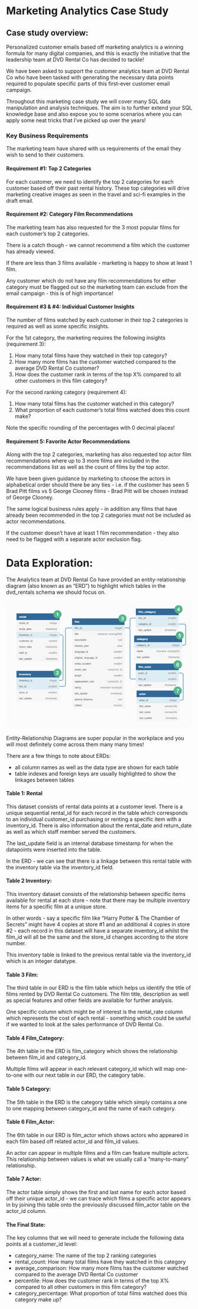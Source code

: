 # Marketing Analytics Case Study 

## Case study overview: 

Personalized customer emails based off marketing analytics is a winning formula for many digital companies, and this is exactly the initiative that the leadership team at DVD Rental Co has decided to tackle!

We have been asked to support the customer analytics team at DVD Rental Co who have been tasked with generating the necessary data points required to populate specific parts of this first-ever customer email campaign.

Throughout this marketing case study we will cover many SQL data manipulation and analysis techniques. The aim is to further extend your SQL knowledge base and also expose you to some scenarios where you can apply some neat tricks that I’ve picked up over the years!

### Key Business Requirements

The marketing team have shared with us requirements of the email they wish to send to their customers.

#### Requirement #1: Top 2 Categories

For each customer, we need to identify the top 2 categories for each customer based off their past rental history. These top categories will drive marketing creative images as seen in the travel and sci-fi examples in the draft email.

#### Requirement #2: Category Film Recommendations 

The marketing team has also requested for the 3 most popular films for each customer’s top 2 categories.

There is a catch though - we cannot recommend a film which the customer has already viewed.

If there are less than 3 films available - marketing is happy to show at least 1 film.

Any customer which do not have any film recommendations for either category must be flagged out so the marketing team can exclude from the email campaign - this is of high importance!

#### Requirement #3 & #4: Individual Customer Insights

The number of films watched by each customer in their top 2 categories is required as well as some specific insights.

For the 1st category, the marketing requires the following insights (requirement 3):

1. How many total films have they watched in their top category?
2. How many more films has the customer watched compared to the average DVD Rental Co customer?
3. How does the customer rank in terms of the top X% compared to all other customers in this film category?

For the second ranking category (requirement 4):

1. How many total films has the customer watched in this category?
2. What proportion of each customer’s total films watched does this count make?

Note the specific rounding of the percentages with 0 decimal places!

#### Requirement 5: Favorite Actor Recommendations

Along with the top 2 categories, marketing has also requested top actor film recommendations where up to 3 more films are included in the recommendations list as well as the count of films by the top actor.

We have been given guidance by marketing to choose the actors in alphabetical order should there be any ties - i.e. if the customer has seen 5 Brad Pitt films vs 5 George Clooney films - Brad Pitt will be chosen instead of George Clooney.

The same logical business rules apply - in addition any films that have already been recommended in the top 2 categories must not be included as actor recommendations.

If the customer doesn’t have at least 1 film recommendation - they also need to be flagged with a separate actor exclusion flag.


# Data Exploration: 

The Analytics team at DVD Rental Co have provided an entity-relationship diagram (also known as an “ERD”) to highlight which tables in the dvd_rentals schema we should focus on.

![Alt text](Unknown.png)

Entity-Relationship Diagrams are super popular in the workplace and you will most definitely come across them many many times!

There are a few things to note about ERDs:

- all column names as well as the data type are shown for each table
- table indexes and foreign keys are usually highlighted to show the linkages between tables

#### Table 1: Rental 

This dataset consists of rental data points at a customer level. There is a unique sequential rental_id for each record in the table which corresponds to an individual customer_id purchasing or renting a specific item with a inventory_id. There is also information about the rental_date and return_date as well as which staff member served the customers.

The last_update field is an internal database timestamp for when the datapoints were inserted into the table.

In the ERD - we can see that there is a linkage between this rental table with the inventory table via the inventory_id field.


#### Table 2 Inventory: 

This inventory dataset consists of the relationship between specific items available for rental at each store - note that there may be multiple inventory items for a specific film at a unique store.

In other words - say a specific film like “Harry Potter & The Chamber of Secrets” might have 4 copies at store #1 and an additional 4 copies in store #2 - each record in this dataset will have a separate inventory_id whilst the film_id will all be the same and the store_id changes according to the store number.

This inventory table is linked to the previous rental table via the inventory_id which is an integer datatype.

#### Table 3 Film: 

The third table in our ERD is the film table which helps us identify the title of films rented by DVD Rental Co customers. The film title, description as well as special features and other fields are available for further analysis.

One specific column which might be of interest is the rental_rate column which represents the cost of each rental - something which could be useful if we wanted to look at the sales performance of DVD Rental Co.

#### Table 4 Film_Category: 
The 4th table in the ERD is film_category which shows the relationship between film_id and category_id.

Multiple films will appear in each relevant category_id which will map one-to-one with our next table in our ERD, the category table.

#### Table 5 Category: 

The 5th table in the ERD is the category table which simply contains a one to one mapping between category_id and the name of each category.

#### Table 6 Film_Actor: 
The 6th table in our ERD is film_actor which shows actors who appeared in each film based off related actor_id and film_id values.

An actor can appear in multiple films and a film can feature multiple actors. This relationship between values is what we usually call a “many-to-many” relationship. 

#### Table 7 Actor: 
The actor table simply shows the first and last name for each actor based off their unique actor_id - we can trace which films a specific actor appears in by joining this table onto the previously discussed film_actor table on the actor_id column.

#### The Final State: 

The key columns that we will need to generate include the following data points at a customer_id level:

* category_name: The name of the top 2 ranking categories
* rental_count: How many total films have they watched in this category
* average_comparison: How many more films has the customer watched compared to the average DVD Rental Co customer
* percentile: How does the customer rank in terms of the top X% compared to all other customers in this film category?
* category_percentage: What proportion of total films watched does this category make up?


